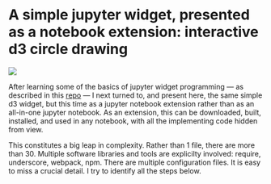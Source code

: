 # A simple jupyter widget, presented as a notebook extension: interactive d3 circle drawing

<img src="https://github.com/paul-shannon/jupyter-widget-demo-nbextension/edit/master/circles.png"/>

After learning some of the basics of jupyter widget programming &mdash; as described
in this [repo](https://github.com/paul-shannon/jupyter-widget-demo-all-in-notebook) 
 &mdash; I next turned to, and present here, the same
simple d3 widget, but this time as a jupyter notebook extension rather than as an all-in-one
jupyter notebook.  As an extension, this can be
downloaded, built, installed, and used in any notebook, with all the implementing
code hidden from view.

This constitutes a big leap in complexity.  Rather than 1 file, there are more than 30.
Multiple software libraries and tools are explicilty involved: require, underscore, 
webpack, npm.  There are multiple configuration files.  It is easy to
miss a crucial detail.  I try to identify all the steps below.

